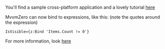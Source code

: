 You'll find a sample cross-platform application and a lovely tutorial [here](https://github.com/Keflon/MvvmZeroTutorialApp)

MvvmZero can now bind to expressions, like this: (note the quotes around the expression)
```xaml
IsVisible={z:Bind 'Items.Count != 0'}
```
For more information, look [here](https://github.com/Keflon/FunctionZero.zBindTestApp)

